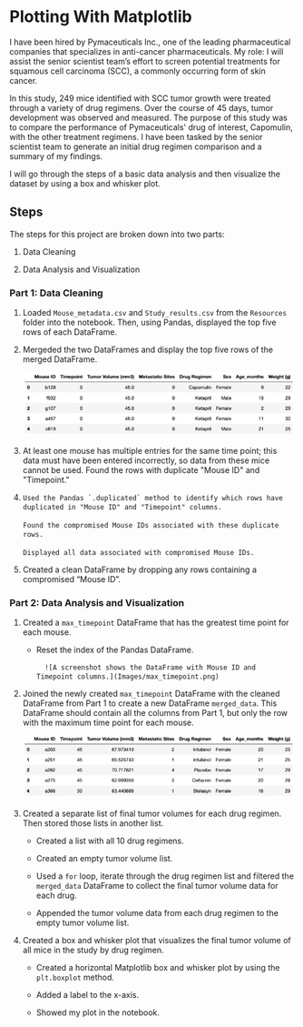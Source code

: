 # Plotting With Matplotlib

I have been hired by Pymaceuticals Inc., one of the leading pharmaceutical companies that specializes in anti-cancer pharmaceuticals. My role: I will assist the senior scientist team’s effort to screen potential treatments for squamous cell carcinoma (SCC), a commonly occurring form of skin cancer.

In this study, 249 mice identified with SCC tumor growth were treated through a variety of drug regimens. Over the course of 45 days, tumor development was observed and measured. The purpose of this study was to compare the performance of Pymaceuticals' drug of interest, Capomulin, with the other treatment regimens. I have been tasked by the senior scientist team to generate an initial drug regimen comparison and a summary of my findings. 

I will go through the steps of a basic data analysis and then visualize the dataset by using a box and whisker plot. 

## Steps

The steps for this project are broken down into two parts: 

1. Data Cleaning 

2. Data Analysis and Visualization 

### Part 1: Data Cleaning
     
1. Loaded `Mouse_metadata.csv` and `Study_results.csv` from the `Resources` folder into the notebook. Then, using Pandas, displayed the top five rows of each DataFrame. 

2. Mergeded the two DataFrames and display the top five rows of the merged DataFrame.

    ![A screenshot shows a DataFrame with columns from both the mouse DataFrame and the study DataFrame.](Images/merged_dataframe.png)

3. At least one mouse has multiple entries for the same time point; this data must have been entered incorrectly, so data from these mice cannot be used. Found the rows with duplicate "Mouse ID" and "Timepoint." 
4. 
       Used the Pandas `.duplicated` method to identify which rows have duplicated in "Mouse ID" and "Timepoint" columns. 
      
       Found the compromised Mouse IDs associated with these duplicate rows.

       Displayed all data associated with compromised Mouse IDs.

4. Created a clean DataFrame by dropping any rows containing a compromised “Mouse ID”. 
      
     

### Part 2: Data Analysis and Visualization

1. Created a `max_timepoint` DataFrame that has the greatest time point for each mouse.

    
    * Reset the index of the Pandas DataFrame. 

     
            ![A screenshot shows the DataFrame with Mouse ID and Timepoint columns.](Images/max_timepoint.png)
    
2. Joined the newly created `max_timepoint` DataFrame with the cleaned DataFrame from Part 1 to create a new DataFrame `merged_data`. This DataFrame should contain all the columns from Part 1, but only the row with the maximum time point for each mouse.

      ![A screenshot shows the DataFrame with only rows with the maximum time point for each mouse.](Images/max_timepoint_data.png)
      
3. Created a separate list of final tumor volumes for each drug regimen. Then stored those lists in another list. 

    * Created a list with all 10 drug regimens.

    * Created an empty tumor volume list.
    
    * Used a `for` loop, iterate through the drug regimen list and filtered the `merged_data` DataFrame to collect the final tumor volume data for each drug. 


    * Appended the tumor volume data from each drug regimen to the empty tumor volume list.
        
4. Created a box and whisker plot that visualizes the final tumor volume of all mice in the study by drug regimen.

    * Created a horizontal Matplotlib box and whisker plot by using the `plt.boxplot` method. 


    * Added a label to the x-axis. 
    
    * Showed my plot in the notebook.







